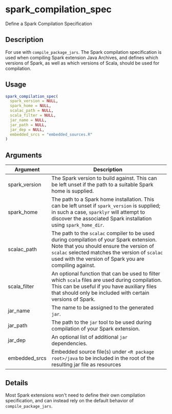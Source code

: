 # spark_compilation_spec


Define a Spark Compilation Specification




## Description

For use with `compile_package_jars`. The Spark compilation
specification is used when compiling Spark extension Java Archives, and
defines which versions of Spark, as well as which versions of Scala, should
be used for compilation.





## Usage
```r
spark_compilation_spec(
  spark_version = NULL,
  spark_home = NULL,
  scalac_path = NULL,
  scala_filter = NULL,
  jar_name = NULL,
  jar_path = NULL,
  jar_dep = NULL,
  embedded_srcs = "embedded_sources.R"
)
```




## Arguments


Argument      |Description
------------- |----------------
spark_version | The Spark version to build against. This can be left unset if the path to a suitable Spark home is supplied.
spark_home | The path to a Spark home installation. This can be left unset if ``spark_version`` is supplied; in such a case, ``sparklyr`` will attempt to discover the associated Spark installation using `spark_home_dir`.
scalac_path | The path to the ``scalac`` compiler to be used during compilation of your Spark extension. Note that you should ensure the version of ``scalac`` selected matches the version of ``scalac`` used with the version of Spark you are compiling against.
scala_filter | An optional  function that can be used to filter which ``scala`` files are used during compilation. This can be useful if you have auxiliary files that should only be included with certain versions of Spark.
jar_name | The name to be assigned to the generated ``jar``.
jar_path | The path to the ``jar`` tool to be used during compilation of your Spark extension.
jar_dep | An optional list of additional ``jar`` dependencies.
embedded_srcs | Embedded source file(s) under ``<R package root>/java`` to be included in the root of the resulting jar file as resources




## Details

Most Spark extensions won't need to define their own compilation specification,
and can instead rely on the default behavior of ``compile_package_jars``.






